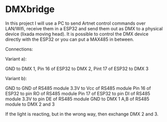 # DMXbridge

In this project I will use a PC to send Artnet control commands over LAN/Wifi, receive them in a ESP32 and send them out as DMX to a physical device (lixada moving head). It is possible to control the DMX device directly with the ESP32 or you can put a MAX485 in between.

Connections:

Variant a):

GND to DMX 1,
Pin 16 of ESP32 to DMX 2, 
Pint 17 of ESP32 to DMX 3

Variant b):

GND to GND of RS485 module
3.3V to Vcc of RS485 module
Pin 16 of ESP32 to pin RO of RS485 module
Pin 17 of ESP32 to pin DI of RS485 module
3.3V to pin DE of RS485 module
GND to DMX 1
A,B of RS485 module to DMX 2 and 3

If the light is reacting, but in the wrong way, then exchange DMX 2 and 3.
 
